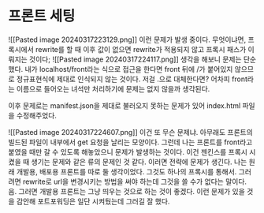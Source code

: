 # 프론트 세팅
![[Pasted image 20240317223129.png]]
이런 문제가 발생 중이다.
무엇이냐면, 프록시에서 rewrite를 할 때 이후 값이 없으면 rewrite가 적용되지 않고 프록시 패스가 이뤄지는 것이다;
![[Pasted image 20240317224117.png]]
생각을 해보니 문제는 단순했다. 내가 localhost/front라는 식으로 접근을 한다면 front 뒤에 /가 붙어있지 않으므로 정규표현식에 제대로 인식되지 않는 것이다. 
저걸 .으로 대체한다면?
어차피 front라는 이름으로 들어오는 녀석만 처리하기에 문제는 없지 않을까 생각된다.

이후 문제로는 manifest.json을 제대로 불러오지 못하는 문제가 있어 index.html 파일을 수정해주었다.

![[Pasted image 20240317224607.png]]
이건 또 무슨 문제냐. 
아무래도 프론트의 빌드된 파일이 내부에서 get 요청을 날리는 모양이다. 
그런데 나는 프론트를 front라고 붙였을 때만 갈 수 있도록 해놓았으니 문제가 발생하는 것이다. 이건 젠킨스를 프록시 시켰을 때 생기는 문제와 같은 류의 문제인 것 같다.
이러면 전략에 문제가 생긴다. 나는 원래 개발용, 배포용 프론트를 따로 둘 생각이었다.
그것도 하나의 프록시를 통해서.
그러려면 rewrite로 url을 변경시키는 방법을 써야 하는데 그것을 쓸 수가 없다는 말이다.
음. 그러면 개발용 프론트는 그냥 띄우는 것으로 하는 것이 좋겠다.
이런 문제가 있을 것을 감안해 포트포워딩은 일단 시켜뒀는데 그러길 잘 했다.